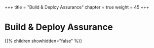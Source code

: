 +++
title = "Build & Deploy Assurance"
chapter = true
weight = 45
+++

# Build & Deploy Assurance

{{% children showhidden="false" %}}
